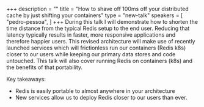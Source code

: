 +++
description = ""
title = "How to shave off 100ms off your distributed cache by just shifting your containers"
type = "new-talk"
speakers = [
        "pedro-pessoa",
]
+++
During this talk I will demonstrate how to shorten the time distance from the typical Redis setup to the end user. Reducing that latency typically results in faster, more responsive applications and therefore happier users. This revised architecture will make use of recently launched services which will frictionless run our containers (Redis k8s) closer to our users while keeping our primary data stores and code untouched. This talk will also cover running Redis on containers (k8s) and the benefits of that portability.

Key takeaways:

* Redis is easily portable to almost anywhere in your architecture
* New services allow us to deploy Redis closer to our users than ever.